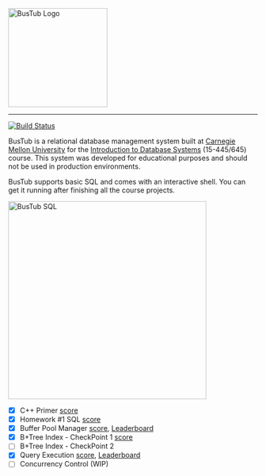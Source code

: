 <img src="logo/bustub-whiteborder.svg" alt="BusTub Logo" height="200">

-----------------

[![Build Status](https://github.com/cmu-db/bustub/actions/workflows/cmake.yml/badge.svg)](https://github.com/cmu-db/bustub/actions/workflows/cmake.yml)

BusTub is a relational database management system built at [Carnegie Mellon University](https://db.cs.cmu.edu) for the [Introduction to Database Systems](https://15445.courses.cs.cmu.edu) (15-445/645) course. This system was developed for educational purposes and should not be used in production environments.

BusTub supports basic SQL and comes with an interactive shell. You can get it running after finishing all the course projects.

<img src="logo/sql.png" alt="BusTub SQL" width="400">

- [x] C++ Primer [score](img/p0.png)
- [x] Homework #1 SQL [score](img/hw0.png)
- [x] Buffer Pool Manager [score](img/p1.png), [Leaderboard](img/p1-lb.png)
- [x] B+Tree Index - CheckPoint 1 [score](img/p2-cp1.png)
- [ ] B+Tree Index - CheckPoint 2
- [x] Query Execution [score](img/p3.png), [Leaderboard](img/p3-lb.png)
- [ ] Concurrency Control (WIP)
